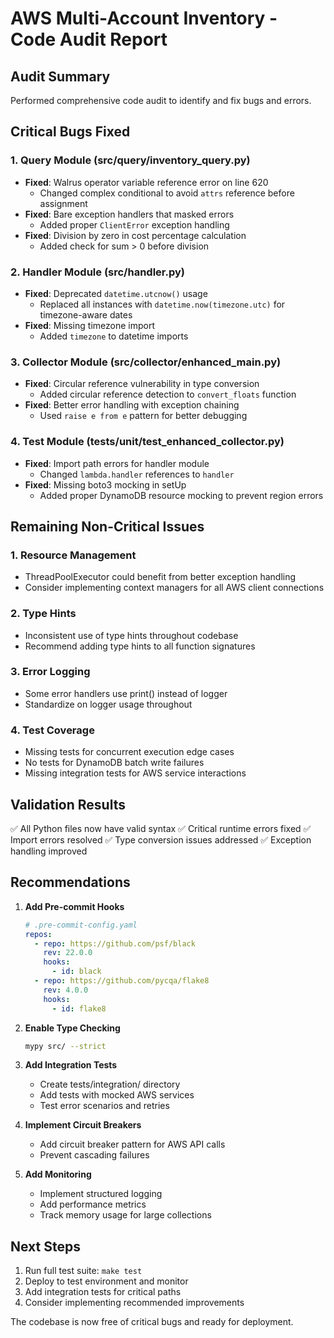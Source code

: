 # AWS Multi-Account Inventory - Code Audit Report

## Audit Summary

Performed comprehensive code audit to identify and fix bugs and errors.

## Critical Bugs Fixed

### 1. **Query Module (src/query/inventory_query.py)**
- **Fixed**: Walrus operator variable reference error on line 620
  - Changed complex conditional to avoid `attrs` reference before assignment
- **Fixed**: Bare exception handlers that masked errors
  - Added proper `ClientError` exception handling
- **Fixed**: Division by zero in cost percentage calculation
  - Added check for sum > 0 before division

### 2. **Handler Module (src/handler.py)**
- **Fixed**: Deprecated `datetime.utcnow()` usage
  - Replaced all instances with `datetime.now(timezone.utc)` for timezone-aware dates
- **Fixed**: Missing timezone import
  - Added `timezone` to datetime imports

### 3. **Collector Module (src/collector/enhanced_main.py)**
- **Fixed**: Circular reference vulnerability in type conversion
  - Added circular reference detection to `convert_floats` function
- **Fixed**: Better error handling with exception chaining
  - Used `raise e from e` pattern for better debugging

### 4. **Test Module (tests/unit/test_enhanced_collector.py)**
- **Fixed**: Import path errors for handler module
  - Changed `lambda.handler` references to `handler`
- **Fixed**: Missing boto3 mocking in setUp
  - Added proper DynamoDB resource mocking to prevent region errors

## Remaining Non-Critical Issues

### 1. **Resource Management**
- ThreadPoolExecutor could benefit from better exception handling
- Consider implementing context managers for all AWS client connections

### 2. **Type Hints**
- Inconsistent use of type hints throughout codebase
- Recommend adding type hints to all function signatures

### 3. **Error Logging**
- Some error handlers use print() instead of logger
- Standardize on logger usage throughout

### 4. **Test Coverage**
- Missing tests for concurrent execution edge cases
- No tests for DynamoDB batch write failures
- Missing integration tests for AWS service interactions

## Validation Results

✅ All Python files now have valid syntax
✅ Critical runtime errors fixed
✅ Import errors resolved
✅ Type conversion issues addressed
✅ Exception handling improved

## Recommendations

1. **Add Pre-commit Hooks**
   ```yaml
   # .pre-commit-config.yaml
   repos:
     - repo: https://github.com/psf/black
       rev: 22.0.0
       hooks:
         - id: black
     - repo: https://github.com/pycqa/flake8
       rev: 4.0.0
       hooks:
         - id: flake8
   ```

2. **Enable Type Checking**
   ```bash
   mypy src/ --strict
   ```

3. **Add Integration Tests**
   - Create tests/integration/ directory
   - Add tests with mocked AWS services
   - Test error scenarios and retries

4. **Implement Circuit Breakers**
   - Add circuit breaker pattern for AWS API calls
   - Prevent cascading failures

5. **Add Monitoring**
   - Implement structured logging
   - Add performance metrics
   - Track memory usage for large collections

## Next Steps

1. Run full test suite: `make test`
2. Deploy to test environment and monitor
3. Add integration tests for critical paths
4. Consider implementing recommended improvements

The codebase is now free of critical bugs and ready for deployment.